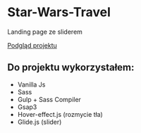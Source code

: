 # Star-Wars-Travel
Landing page ze sliderem

[Podgląd projektu](https://mieczyslawmilej.github.io/Star-Wars-Travel/build/)

## Do projektu wykorzystałem:

* Vanilla Js
* Sass
* Gulp + Sass Compiler
* Gsap3
* Hover-effect.js (rozmycie tła)
* Glide.js (slider)

